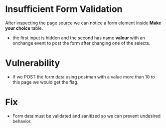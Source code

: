 # Insufficient Form Validation
After inspecting the page source we can notice a form element inside __Make your choice__ table.
- the first input is hidden and the second has name **valeur** with an onchange event to post the form after changing one of the selects. 

# Vulnerability
- If we POST the form data using postman with a value more than 10 to this page we would get the flag.
  
# Fix
- Form data must be validated and sanitized so we can prevent undesired behavior. 
